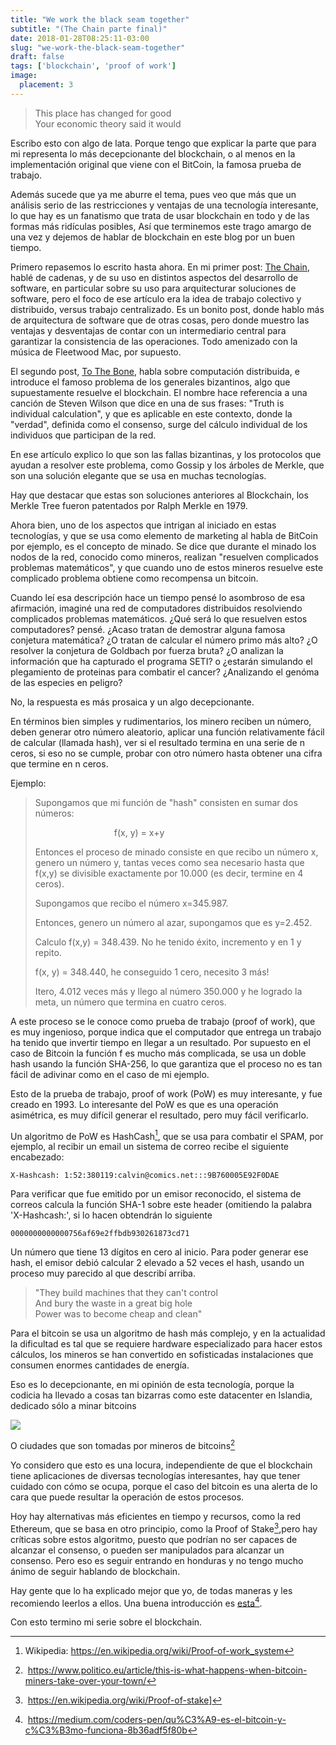 ```yaml
---
title: "We work the black seam together"
subtitle: "(The Chain parte final)"
date: 2018-01-28T08:25:11-03:00
slug: "we-work-the-black-seam-together"
draft: false
tags: ['blockchain', 'proof of work']
image:
  placement: 3
---
```



> This place has changed for good\
> Your economic theory said it would

Escribo esto con algo de lata. Porque tengo que explicar la parte que
para mi representa lo más decepcionante del blockchain, o al menos en la
implementación original que viene con el BitCoin, la famosa prueba de
trabajo.

Además sucede que ya me aburre el tema, pues veo que más que un análisis
serio de las restricciones y ventajas de una tecnología interesante, lo
que hay es un fanatismo que trata de usar blockchain en todo y de las
formas más ridículas posibles, Así que terminemos este trago amargo de
una vez y dejemos de hablar de blockchain en este blog por un buen
tiempo.

Primero repasemos lo escrito hasta ahora. En mi primer post: 
[The Chain](/http://www.lnds.net/blog/lnds/2018/01/6/the-chain), hablé de
cadenas, y de su uso en distintos aspectos del desarrollo de software,
en particular sobre su uso para arquitecturar soluciones de software,
pero el foco de ese artículo era la idea de trabajo colectivo y
distribuido, versus trabajo centralizado. Es un bonito post, donde hablo
más de arquitectura de software que de otras cosas, pero donde muestro
las ventajas y desventajas de contar con un intermediario central para
garantizar la consistencia de las operaciones. Todo amenizado con la
música de Fleetwood Mac, por supuesto.

El segundo post, [To The Bone](/blog/lnds/2018/1/28/to-the-bone), habla sobre
computación distribuida, e introduce el famoso problema de los generales
bizantinos, algo que supuestamente resuelve el blockchain. El nombre
hace referencia a una canción de Steven Wilson que dice en una de sus
frases: "Truth is individual calculation", y que es aplicable en este
contexto, donde la "verdad", definida como el consenso, surge del
cálculo individual de los individuos que participan de la red. 

En ese artículo explico lo que son las fallas bizantinas, y los
protocolos que ayudan a resolver este problema, como Gossip y los
árboles de Merkle, que son una solución elegante que se usa en muchas
tecnologías.

Hay que destacar que estas son soluciones anteriores al Blockchain, los
Merkle Tree fueron patentados por Ralph Merkle en 1979.

Ahora bien, uno de los aspectos que intrigan al iniciado en estas
tecnologías, y que se usa como elemento de marketing al habla de BitCoin
por ejemplo, es el concepto de minado. Se dice que durante el minado los
nodos de la red, conocido como mineros, realizan "resuelven complicados
problemas matemáticos", y que cuando uno de estos mineros resuelve este
complicado problema obtiene como recompensa un bitcoin.

Cuando leí esa descripción hace un tiempo pensé lo asombroso de esa
afirmación, imaginé una red de computadores distribuidos resolviendo
complicados problemas matemáticos. ¿Qué será lo que resuelven estos
computadores? pensé. ¿Acaso tratan de demostrar alguna famosa conjetura
matemática? ¿O tratan de calcular el número primo más alto? ¿O resolver
la conjetura de Goldbach por fuerza bruta? ¿O analizan la información
que ha capturado el programa SETI? o ¿estarán simulando el plegamiento
de proteinas para combatir el cancer? ¿Analizando el genóma de las
especies en peligro?

No, la respuesta es más prosaica y un algo decepcionante.

En términos bien simples y rudimentarios, los minero reciben un número,
deben generar otro número aleatorio, aplicar una función relativamente
fácil de calcular (llamada hash), ver si el resultado termina en una
serie de n ceros, si eso no se cumple, probar con otro número hasta
obtener una cifra que termine en n ceros.

Ejemplo: 

> Supongamos que mi función de "hash" consisten en sumar dos números:
>
>                                 f(x, y) = x+y
>
> Entonces el proceso de minado consiste en que recibo un número x,
> genero un número y, tantas veces como sea necesario hasta que f(x,y)
> se divisible exactamente por 10.000 (es decir, termine en 4 ceros).
>
> Supongamos que recibo el número x=345.987. 
>
> Entonces, genero un número al azar, supongamos que es y=2.452.
>
> Calculo f(x,y) = 348.439. No he tenido éxito, incremento y en 1 y
> repito.
>
> f(x, y) = 348.440, he conseguido 1 cero, necesito 3 más!
>
> Itero, 4.012 veces más y llego al número 350.000 y he logrado la meta,
> un número que termina en cuatro ceros.

A este proceso se le conoce como prueba de trabajo (proof of work), que
es muy ingenioso, porque indica que el computador que entrega un trabajo
ha tenido que invertir tiempo en llegar a un resultado. Por supuesto en
el caso de Bitcoin la función f es mucho más complicada, se usa un doble
hash usando la función SHA-256, lo que garantiza que el proceso no es
tan fácil de adivinar como en el caso de mi ejemplo.

Esto de la prueba de trabajo, proof of work (PoW) es muy interesante, y
fue creado en 1993. Lo interesante del PoW es que es una operación
asimétrica, es muy difícil generar el resultado, pero muy fácil
verificarlo.

Un algoritmo de PoW es HashCash[^1], que se usa para combatir el SPAM,
por ejemplo, al recibir un email un sistema de correo recibe el
siguiente encabezado:

    X-Hashcash: 1:52:380119:calvin@comics.net:::9B760005E92F0DAE

Para verificar que fue emitido por un emisor reconocido, el sistema de
correos calcula la función SHA-1 sobre este header (omitiendo la palabra
'X-Hashcash:', si lo hacen obtendrán lo siguiente

    0000000000000756af69e2ffbdb930261873cd71

Un número que tiene 13 dígitos en cero al inicio. Para poder generar ese
hash, el emisor debió calcular 2 elevado a 52 veces el hash, usando un
proceso muy parecido al que describí arriba.

> "They build machines that they can't control\
> And bury the waste in a great big hole\
> Power was to become cheap and clean"

Para el bitcoin se usa un algoritmo de hash más complejo, y en la
actualidad la dificultad es tal que se requiere hardware especializado
para hacer estos cálculos, los mineros se han convertido en sofisticadas
instalaciones que consumen enormes cantidades de energía.

Eso es lo decepcionante, en mi opinión de esta tecnología, porque la
codicia ha llevado a cosas tan bizarras como este datacenter en
Islandia, dedicado sólo a minar bitcoins

![](https://d2dspjyoh5c79p.cloudfront.net/1a3d0d3c-29dd-11e8-a030-2b5831f8ecb5-aa9f18b7)

O ciudades que son tomadas por mineros de bitcoins[^2]

Yo considero que esto es una locura, independiente de que el blockchain
tiene aplicaciones de diversas tecnologías interesantes, hay que tener
cuidado con cómo se ocupa, porque el caso del bitcoin es una alerta de
lo cara que puede resultar la operación de estos procesos. 

Hoy hay alternativas más eficientes en tiempo y recursos, como la red
Ethereum, que se basa en otro principio, como la Proof of
Stake[^3],pero hay críticas sobre estos algoritmo, puesto que podrían
no ser capaces de alcanzar el consenso, o pueden ser manipulados para
alcanzar un consenso. Pero eso es seguir entrando en honduras y no tengo
mucho ánimo de seguir hablando de blockchain.

Hay gente que lo ha explicado mejor que yo, de todas maneras y les
recomiendo leerlos a ellos. Una buena introducción es
[esta](https://medium.com/coders-pen/qu%C3%A9-es-el-bitcoin-y-c%C3%B3mo-funciona-8b36adf5f80b)[^4]. 

Con esto termino mi serie sobre el blockchain.


[^1]: Wikipedia: [<https://en.wikipedia.org/wiki/Proof-of-work_system>](https://en.wikipedia.org/wiki/Proof-of-work_system")

[^2]: <https://www.politico.eu/article/this-is-what-happens-when-bitcoin-miners-take-over-your-town/>

[^3]: <https://en.wikipedia.org/wiki/Proof-of-stake>]

[^4]: <https://medium.com/coders-pen/qu%C3%A9-es-el-bitcoin-y-c%C3%B3mo-funciona-8b36adf5f80b>
